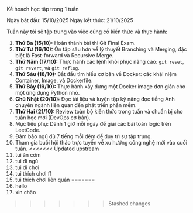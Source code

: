 Kế hoạch học tập trong 1 tuần

Ngày bắt đầu: 15/10/2025
Ngày kết thúc: 21/10/2025

Tuần này tôi sẽ tập trung vào việc củng cố kiến thức và thực hành:

1.  **Thứ Ba (15/10):** Hoàn thành bài thi Git Final Exam.
2.  **Thứ Tư (16/10):** Ôn tập sâu hơn về lý thuyết Branching và Merging, đặc biệt là Fast-forward và Recursive Merge.
3.  **Thứ Năm (17/10):** Thực hành các lệnh khôi phục nâng cao: `git reset`, `git revert`, và `git reflog`.
4.  **Thứ Sáu (18/10):** Bắt đầu tìm hiểu cơ bản về Docker: các khái niệm Container, Image, và Dockerfile.
5.  **Thứ Bảy (19/10):** Thực hành xây dựng một Docker image đơn giản cho một ứng dụng Python nhỏ.
6.  **Chủ Nhật (20/10):** Đọc tài liệu và luyện tập kỹ năng đọc tiếng Anh chuyên ngành liên quan đến phát triển phần mềm.
7.  **Thứ Hai (21/10):** Review toàn bộ kiến thức trong tuần và chuẩn bị cho tuần học mới (DevOps cơ bản).
8.  Mục tiêu phụ: Dành 1 giờ mỗi ngày để giải các bài toán logic trên LeetCode.
9.  Đảm bảo ngủ đủ 7 tiếng mỗi đêm để duy trì sự tập trung.
10. Tham gia buổi hội thảo trực tuyến về xu hướng công nghệ mới vào cuối tuần.
<<<<<<< Updated upstream
11. tui ăn cơm
12. tui đi ngủ
13. tui đi chơi
14. tui thích chơi ff
15. tui thích chơi liên quân
=======
11. hello
12. xin chào
>>>>>>> Stashed changes
